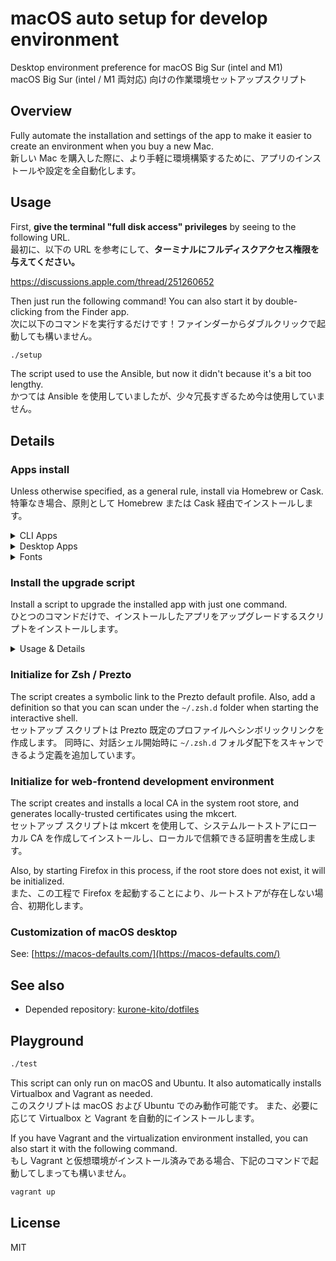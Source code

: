 # macOS auto setup for develop environment

Desktop environment preference for macOS Big Sur (intel and M1)  
macOS Big Sur (intel / M1 両対応) 向けの作業環境セットアップスクリプト

## Overview

Fully automate the installation and settings of the app to make it easier to create an environment when you buy a new Mac.  
新しい Mac を購入した際に、より手軽に環境構築するために、アプリのインストールや設定を全自動化します。

## Usage

First, **give the terminal "full disk access" privileges** by seeing to the following URL.  
最初に、以下の URL を参考にして、**ターミナルにフルディスクアクセス権限を与えてください。**

<https://discussions.apple.com/thread/251260652>

Then just run the following command! You can also start it by double-clicking from the Finder app.  
次に以下のコマンドを実行するだけです！ファインダーからダブルクリックで起動しても構いません。

```sh
./setup
```

The script used to use the Ansible, but now it didn't because it's a bit too lengthy.  
かつては Ansible を使用していましたが、少々冗長すぎるため今は使用していません。

## Details

### Apps install

Unless otherwise specified, as a general rule, install via Homebrew or Cask.  
特筆なき場合、原則として Homebrew または Cask 経由でインストールします。

<!-- markdownlint-disable MD024 -->
<!-- markdownlint-disable MD033 -->
<details><summary>CLI Apps</summary>

|  note   | description                                                                         |
| :-----: | :---------------------------------------------------------------------------------- |
| **`!`** | **DEPENDENCIES**: Removing this app may cause this setup to stop working correctly. |

#### Audio &amp; Images

- [FFmpeg](https://www.ffmpeg.org/)
- [ImageMagick](https://imagemagick.org/index.php)
- [libvips](https://libvips.github.io/libvips/)
- [lv2: LADSPA v2](https://lv2plug.in/)

#### Development

- [asdf](http://asdf-vm.com/)
  - plugin: [asdf-nodejs](https://github.com/asdf-vm/asdf-nodejs) (via asdf)
    - [Node.js](https://nodejs.org/) (via asdf-nodejs)
      - v12 LTS Erbium
      - v14 LTS Fermium
      - v16
- **`!`** Command Line Tools for Xcode (via xcode-select CLI)
- **`!`** [gawk: GNU awk utility](https://www.gnu.org/software/gawk/)
- **`!`** [GCC: the GNU Compiler Collection](https://gcc.gnu.org)
- [jq](https://stedolan.github.io/jq/)
- [shellcheck](https://www.shellcheck.net)
- [TextQL](https://github.com/dinedal/textql)

#### Documentation

- [Graphviz](https://graphviz.org/)
- [mdp](https://github.com/visit1985/mdp)
- [pandoc](https://pandoc.org/)
- [PlantUML](https://plantuml.com/)
- [wkhtmltopdf](https://wkhtmltopdf.org/)

#### Games

- [SteamCMD](https://developer.valvesoftware.com/wiki/SteamCMD)

#### Files management

- [bat](https://github.com/sharkdp/bat)
- [broot](https://dystroy.org/broot/)
- [exa](https://the.exa.websitef)
- [fzf](https://github.com/junegunn/fzf)
- [p7zip](https://sourceforge.net/projects/p7zip/)
- [rename](http://plasmasturm.org/code/rename/)
- [rsync](https://rsync.samba.org/)

#### Runtime

- [AdoptOpenJDK](https://adoptopenjdk.net/)
- [Microsoft .NET Core Runtime](https://dotnet.microsoft.com/download#macos)

#### Testing

- [Microsoft PICT](https://jaccz.github.io/pairwise/)
- [mkcert](https://mkcert.dev/)
- [Mozilla Network Security Services](https://developer.mozilla.org/en/docs/Mozilla/Projects/NSS)
- [ngrok](https://ngrok.com/)

#### Version control system

- [Apache Subversion](https://subversion.apache.org/)
- [Gist](http://defunkt.io/gist/)
- **`!`** [Git](https://git-scm.com/)
  - **`!`** [Git Large File Storage](https://git-lfs.github.com/)
  - [git-delta: A viewer for git and diff output](https://github.com/dandavison/delta)
- [GitHub Hub](https://hub.github.com/)

#### Remote

- [awscli](https://aws.amazon.com/cli/)
- **`!`** [curl](https://curl.se)
- **`!`** [GNU wget](https://www.gnu.org/software/wget/)
- [Mosh](https://mosh.org)
- [inetutils: GNU network utilities](https://www.gnu.org/software/inetutils/)

#### Shell

- [Microsoft PowerShell](https://microsoft.com/PowerShell)
- [Prezto](https://github.com/sorin-ionescu/prezto) (via GitHub)
- [The Fuck](https://github.com/nvbn/thefuck)
- **`!`** [zsh-completions](https://github.com/zsh-users/zsh-completions)

#### Signature

- **`!`** [GnuPG: The GNU Privacy Guard](https://gnupg.org/)
- **`!`** [PINEntry for Mac](https://github.com/GPGTools/pinentry)
- **`!`** [Unbound](https://www.nlnetlabs.nl/projects/unbound/)

#### System

- **`!`** [Coreutils: GNU Core Utilities](https://www.gnu.org/software/coreutils/coreutils.html)
- [gotop](https://github.com/xxxserxxx/gotop)
- [htop](https://htop.dev)
- [Mackup](https://github.com/lra/mackup)
- **`!`** [Proctools: pgrep, pkill and pfind for Darwin](http://proctools.sourceforge.net/)

#### Text Browsing

- [cheat](https://github.com/cheat/cheat)
- [links](http://links.twibright.com/)
- [tldr pages](https://tldr.sh)

#### Text editors

- [GNU Nano](https://www.nano-editor.org)
- [Vim](https://www.vim.org/)

#### Virtualizations

- [act](https://github.com/nektos/act)
- [Parallels Virtualization SDK](https://www.parallels.com/products/desktop/download/)
- [Vagrant](https://www.vagrantup.com/)
  - plugins (via Vagrant)
    - [Vagrant AWS Provider](https://github.com/mitchellh/vagrant-aws)
    - [Vagrant Parallels Provider](https://parallels.github.io/vagrant-parallels/)
    - [Vagrant Reload Provisioner](https://github.com/aidanns/vagrant-reload)
    - [vagrant-vbguest](https://github.com/dotless-de/vagrant-vbguest)

#### Others

- **`!`** [mas-cli](https://github.com/mas-cli/mas)
- [Nyancat CLI](http://nyancat.dakko.us/)

</details>
<!-- markdownlint-enable MD033 -->

<!-- markdownlint-disable MD033 -->
<details><summary>Desktop Apps</summary>

Apps that exist in the Mac App Store are temporarily not installed by this script. It's because the installation is unstable and very slow.  
Mac App Store からインストール可能なアプリは、このスクリプトでは暫定的にインストールしないようにしています。インストールが不安定かつ非常に低速となるためです。

|  note   | description                                                                         |
| :-----: | :---------------------------------------------------------------------------------- |
| **`!`** | **DEPENDENCIES**: Removing this app may cause this setup to stop working correctly. |
|  `-M`   | without M1 Processor                                                                |

#### Audios, Videos, and Broadcasting

- [Apple GarageBand](https://www.apple.com/mac/garageband/) (via Mac App Store)
- [Apple iMovie](https://www.apple.com/imovie/) (via Mac App Store)
- [OBS Studio](https://obsproject.com/)
- [Rogue Amoeba Audio Hijack](https://rogueamoeba.com/audiohijack/)
- [Rogue Amoeba Loopback](https://rogueamoeba.com/loopback/)

#### Benchmark

- [Blackmagic Disk Speed Test](https://apps.apple.com/app/blackmagic-disk-speed-test/id425264550) (via Mac App Store)
- [GFXBench Metal](https://gfxbench.com/) (via Mac App Store)
- [MAXON Cinebench](https://www.maxon.net/ja/cinebench) (via Mac App Store)

#### Cloud storages

- [Adobe Creative Cloud](https://www.adobe.com/creativecloud.html)
- [Dropbox](https://www.dropbox.com/)
- [Microsoft OneDrive](https://www.microsoft.com/microsoft-365/onedrive)
- [OmniPresence](https://www.omnigroup.com/more)

#### Development

- [Android Studio](https://developer.android.com/studio)
- [Apple Developer](https://apps.apple.com/us/app/apple-developer/id640199958) (via Mac App Store)
- **`!`** [Apple Xcode](https://developer.apple.com/xcode/) (via Mac App Store)
- [Blender](https://www.blender.org/)
- [React Native Debugger](https://github.com/jhen0409/react-native-debugger)
- [Unity Hub](https://unity3d.com/)

#### Devices

- [scrcpy](https://github.com/Genymobile/scrcpy)
- [Canon Satera MF Printer driver](https://cweb.canon.jp/satera/mfp/)
- [Drobo Dashboard](https://www.drobo.com/)
- [Haptic Touch Bar](https://www.haptictouchbar.com/)
- [logicool G Hub](https://gaming.logicool.co.jp/innovation/g-hub.html)
- [Raspberry Pi Imager](https://www.raspberrypi.org/software/)

#### Documents and Office apps

- [Amazon Kindle](https://www.amazon.com/kindle) (via Mac App Store)
- [Manta](https://getmanta.app/) (via Mac App Store)
- [Apple Keynote](https://www.apple.com/keynote/) (via Mac App Store)
- [Apple Numbers](https://www.apple.com/numbers/) (via Mac App Store)
- [Apple Pages](https://www.apple.com/pages/) (via Mac App Store)
- [Microsoft Excel](https://www.microsoft.com/microsoft-365/excel) (via Mac App Store)
- [Microsoft OneNote](https://www.microsoft.com/microsoft-365/onenote) (via Mac App Store)
- [Microsoft PowerPoint](https://www.microsoft.com/microsoft-365/powerpoint) (via Mac App Store)
- [Microsoft Word](https://www.microsoft.com/microsoft-365/word) (via Mac App Store)

#### Games

- [Human Resource Machine](http://tomorrowcorporation.com/humanresourcemachine) (via Mac App Store)
- [Minecraft Java Edition](https://www.minecraft.net/)
- [Steam](https://store.steampowered.com/)
- [Stepmania](https://www.stepmania.com/)

#### Memos and Tasks

- [Boost Note](https://boostnote.io/)
- [Grammarly](https://www.grammarly.com/)
- [Microsoft To Do](https://todo.microsoft.com/) (via Mac App Store)
- [Notion](https://www.notion.so/)
- [OmniFocus](https://www.omnigroup.com/omnifocus/) (via Mac App Store)

#### Messaging and Socials

- [Discord](https://discord.com/)
- [Facebook Messenger](https://www.messenger.com/) (via Mac App Store)
- [Gitter](https://gitter.im/)
- `(-M)` [Keybase](https://keybase.io/)
  - Keybase app is distributed only M1 Mac in the Mac App Store.
- [LINE](https://line.me/) (via Mac App Store)
- [Mattermost / with CLI tools](https://mattermost.com/)
- [Microsoft Skype](https://www.skype.com/)
- [Slack](https://slack.com/) (via Mac App Store)
- [Twitter](https://twitter.com/) (via Mac App Store)
- [Zoom](https://zoom.us/)

#### Remote

- [Apple Remote Desktop](http://www.apple.com/remotedesktop/) (via Mac App Store)
- [Microsoft Remote Desktop](https://apps.apple.com/app/microsoft-remote-desktop/id1295203466) (via Mac App Store)
- [Real VNC Viewer](https://www.realvnc.com/connect/download/viewer/)
- [TeamViewer](https://www.teamviewer.com/)

#### Terminal

- [term](https://github.com/liyanage/macosx-shell-scripts/blob/master/term)
- [terminal-notifier](https://github.com/julienXX/terminal-notifier)

#### Text editors

- [GitHub Atom Editor](https://atom.io/)
- [Sublime Text](https://www.sublimetext.com/)
- [Visual Studio Code](https://code.visualstudio.com/)

#### Virtualizations

- [Docker Desktop](https://www.docker.com/products/docker-desktop)
- [Parallels Desktop](https://www.parallels.com/)
- `(-M)` [Oracle VM Virtualbox + Extension Pack](https://www.virtualbox.org/)

#### Web browsers

- [Google Chrome](https://www.google.com/chrome/)
- [Chromium](https://www.chromium.org/Home)
- [Mozilla Firefox ESR](https://www.mozilla.org/firefox/)
- Some extensions for Apple Safari (via Mac App Store)
  - [Grammarly for Safari](https://apps.apple.com/app/grammarly-for-safari/id1462114288)

</details>
<!-- markdownlint-enable MD033 -->

<!-- markdownlint-disable MD033 -->
<details><summary>Fonts</summary>

|  note   | description                                                                         |
| :-----: | :---------------------------------------------------------------------------------- |
| **`!`** | **DEPENDENCIES**: Removing this app may cause this setup to stop working correctly. |

- **`!`** [白源: HackGen Nerd](https://github.com/yuru7/HackGen)
- [IBM Plex](https://www.ibm.com/plex/)
- [Lato](https://fonts.google.com/specimen/Lato)
- **`!`** [Meslo LG](https://github.com/andreberg/Meslo-Font)

</details>
<!-- markdownlint-enable MD033 -->
<!-- markdownlint-enable MD024 -->

### Install the upgrade script

Install a script to upgrade the installed app with just one command.  
ひとつのコマンドだけで、インストールしたアプリをアップグレードするスクリプトをインストールします。

<!-- markdownlint-disable MD024 -->
<!-- markdownlint-disable MD033 -->
<details><summary>Usage & Details</summary>

```sh
~/bin/update
```

- Upgrade the apps installed via the Homebrew
- Upgrade the plugins of Vagrant
- Upgrade the Docker images
- Upgrade the Prezto
- Upgrade the Anyenv / Nodenv / Node.js

</details>
<!-- markdownlint-enable MD033 -->
<!-- markdownlint-enable MD024 -->

### Initialize for Zsh / Prezto

The script creates a symbolic link to the Prezto default profile.
Also, add a definition so that you can scan under the `~/.zsh.d` folder when starting the interactive shell.  
セットアップ スクリプトは Prezto 既定のプロファイルへシンボリックリンクを作成します。
同時に、対話シェル開始時に `~/.zsh.d` フォルダ配下をスキャンできるよう定義を追加しています。

### Initialize for web-frontend development environment

The script creates and installs a local CA in the system root store, and generates locally-trusted certificates using the mkcert.  
セットアップ スクリプトは mkcert を使用して、システムルートストアにローカル CA を作成してインストールし、ローカルで信頼できる証明書を生成します。

Also, by starting Firefox in this process, if the root store does not exist, it will be initialized.  
また、この工程で Firefox を起動することにより、ルートストアが存在しない場合、初期化します。

### Customization of macOS desktop

See: [https://macos-defaults.com/](https://macos-defaults.com/)

## See also

- Depended repository: [kurone-kito/dotfiles](https://github.com/kurone-kito/dotfiles)

## Playground

```sh
./test
```

This script can only run on macOS and Ubuntu.
It also automatically installs Virtualbox and Vagrant as needed.  
このスクリプトは macOS および Ubuntu でのみ動作可能です。
また、必要に応じて Virtualbox と Vagrant を自動的にインストールします。

If you have Vagrant and the virtualization environment installed, you can also start it with the following command.  
もし Vagrant と仮想環境がインストール済みである場合、下記のコマンドで起動してしまっても構いません。

```sh
vagrant up
```

## License

MIT
